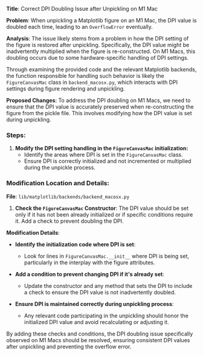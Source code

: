 **Title**: Correct DPI Doubling Issue after Unpickling on M1 Mac

**Problem**: 
When unpickling a Matplotlib figure on an M1 Mac, the DPI value is doubled each time, leading to an `OverflowError` eventually.

**Analysis**:
The issue likely stems from a problem in how the DPI setting of the figure is restored after unpickling. Specifically, the DPI value might be inadvertently multiplied when the figure is re-constructed. On M1 Macs, this doubling occurs due to some hardware-specific handling of DPI settings.

Through examining the provided code and the relevant Matplotlib backends, the function responsible for handling such behavior is likely the `FigureCanvasMac` class in `backend_macosx.py`, which interacts with DPI settings during figure rendering and unpickling.

**Proposed Changes**:
To address the DPI doubling on M1 Macs, we need to ensure that the DPI value is accurately preserved when re-constructing the figure from the pickle file. This involves modifying how the DPI value is set during unpickling.

### Steps:
1. **Modify the DPI setting handling in the `FigureCanvasMac` initialization:**
   - Identify the areas where DPI is set in the `FigureCanvasMac` class.
   - Ensure DPI is correctly initialized and not incremented or multiplied during the unpickle process.

### Modification Location and Details:
**File**: `lib/matplotlib/backends/backend_macosx.py`

1. **Check the `FigureCanvasMac` Constructor**:
   The DPI value should be set only if it has not been already initialized or if specific conditions require it. Add a check to prevent doubling the DPI.

**Modification Details**:

- **Identify the initialization code where DPI is set**:
   - Look for lines in `FigureCanvasMac.__init__` where DPI is being set, particularly in the interplay with the figure attributes.

- **Add a condition to prevent changing DPI if it's already set**:
   - Update the constructor and any method that sets the DPI to include a check to ensure the DPI value is not inadvertently doubled.

   
- **Ensure DPI is maintained correctly during unpickling process**:
   - Any relevant code participating in the unpickling should honor the initialized DPI value and avoid recalculating or adjusting it.

By adding these checks and conditions, the DPI doubling issue specifically observed on M1 Macs should be resolved, ensuring consistent DPI values after unpickling and preventing the overflow error.